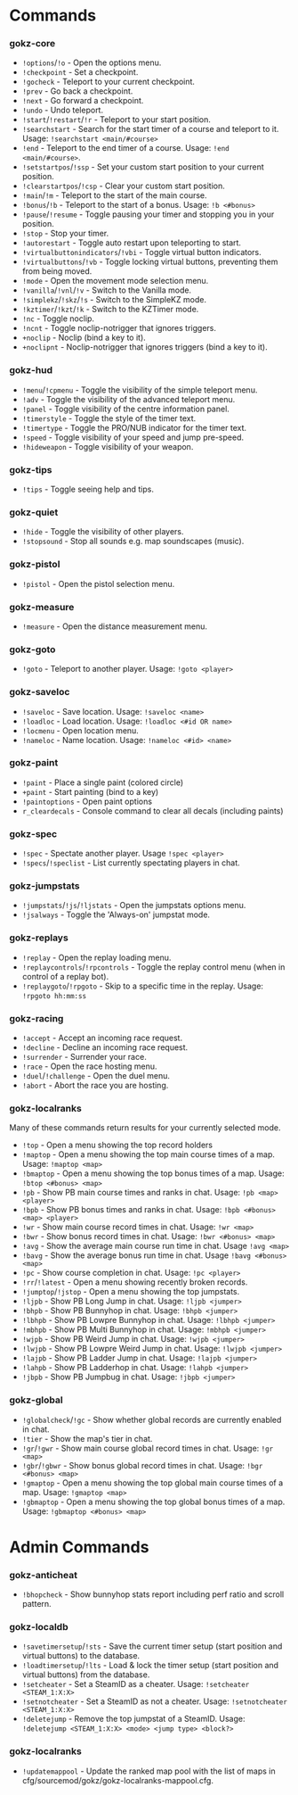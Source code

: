 # Commands

### gokz-core

 * `!options`/`!o` - Open the options menu.
 * `!checkpoint` - Set a checkpoint.
 * `!gocheck` - Teleport to your current checkpoint.
 * `!prev` - Go back a checkpoint.
 * `!next` - Go forward a checkpoint.
 * `!undo` - Undo teleport.
 * `!start`/`!restart`/`!r` - Teleport to your start position.
 * `!searchstart` - Search for the start timer of a course and teleport to it. Usage: `!searchstart <main/#course>`
 * `!end` - Teleport to the end timer of a course. Usage: `!end <main/#course>`.
 * `!setstartpos`/`!ssp` - Set your custom start position to your current position.
 * `!clearstartpos`/`!csp` - Clear your custom start position.
 * `!main`/`!m` - Teleport to the start of the main course.
 * `!bonus`/`!b` - Teleport to the start of a bonus. Usage: `!b <#bonus>`
 * `!pause`/`!resume` - Toggle pausing your timer and stopping you in your position.
 * `!stop` - Stop your timer.
 * `!autorestart` - Toggle auto restart upon teleporting to start.
 * `!virtualbuttonindicators`/`!vbi` - Toggle virtual button indicators.
 * `!virtualbuttons`/`!vb` - Toggle locking virtual buttons, preventing them from being moved.
 * `!mode` - Open the movement mode selection menu.
 * `!vanilla`/`!vnl`/`!v` - Switch to the Vanilla mode.
 * `!simplekz`/`!skz`/`!s` - Switch to the SimpleKZ mode.
 * `!kztimer`/`!kzt`/`!k` - Switch to the KZTimer mode.
 * `!nc` - Toggle noclip.
 * `!ncnt` - Toggle noclip-notrigger that ignores triggers.
 * `+noclip` - Noclip (bind a key to it).
 * `+noclipnt` - Noclip-notrigger that ignores triggers (bind a key to it).

### gokz-hud

 * `!menu`/`!cpmenu` - Toggle the visibility of the simple teleport menu.
 * `!adv` - Toggle the visibility of the advanced teleport menu.
 * `!panel` - Toggle visibility of the centre information panel.
 * `!timerstyle` - Toggle the style of the timer text.
 * `!timertype` - Toggle the PRO/NUB indicator for the timer text.
 * `!speed` - Toggle visibility of your speed and jump pre-speed.
 * `!hideweapon` - Toggle visibility of your weapon.

### gokz-tips

 * `!tips` - Toggle seeing help and tips.

### gokz-quiet

 * `!hide` - Toggle the visibility of other players.
 * `!stopsound` - Stop all sounds e.g. map soundscapes (music).

### gokz-pistol

 * `!pistol` - Open the pistol selection menu.

### gokz-measure

 * `!measure` - Open the distance measurement menu.

### gokz-goto

 * `!goto` - Teleport to another player. Usage: `!goto <player>`

### gokz-saveloc

 * `!saveloc` - Save location. Usage: `!saveloc <name>`
 * `!loadloc` - Load location. Usage: `!loadloc <#id OR name>`
 * `!locmenu` - Open location menu.
 * `!nameloc` - Name location. Usage: `!nameloc <#id> <name>`

### gokz-paint

 * `!paint` - Place a single paint (colored circle)
 * `+paint` - Start painting (bind to a key)
 * `!paintoptions` - Open paint options
 * `r_cleardecals` - Console command to clear all decals (including paints)

### gokz-spec

 * `!spec` - Spectate another player. Usage `!spec <player>`
 * `!specs`/`!speclist` - List currently spectating players in chat.

### gokz-jumpstats

 * `!jumpstats`/`!js`/`!ljstats` - Open the jumpstats options menu.
 * `!jsalways` - Toggle the 'Always-on' jumpstat mode.

### gokz-replays

 * `!replay` - Open the replay loading menu.
 * `!replaycontrols`/`!rpcontrols` - Toggle the replay control menu (when in control of a replay bot).
 * `!replaygoto`/`!rpgoto` - Skip to a specific time in the replay. Usage: `!rpgoto hh:mm:ss`

### gokz-racing

 * `!accept` - Accept an incoming race request.
 * `!decline` - Decline an incoming race request.
 * `!surrender` - Surrender your race.
 * `!race` - Open the race hosting menu.
 * `!duel`/`!challenge` - Open the duel menu.
 * `!abort` - Abort the race you are hosting.

### gokz-localranks

Many of these commands return results for your currently selected mode.

 * `!top` - Open a menu showing the top record holders
 * `!maptop` - Open a menu showing the top main course times of a map. Usage: `!maptop <map>`
 * `!bmaptop` - Open a menu showing the top bonus times of a map. Usage: `!btop <#bonus> <map>`
 * `!pb` - Show PB main course times and ranks in chat. Usage: `!pb <map> <player>`
 * `!bpb` - Show PB bonus times and ranks in chat. Usage: `!bpb <#bonus> <map> <player>`
 * `!wr` - Show main course record times in chat. Usage: `!wr <map>`
 * `!bwr` - Show bonus record times in chat. Usage: `!bwr <#bonus> <map>`
 * `!avg` - Show the average main course run time in chat. Usage `!avg <map>`
 * `!bavg` - Show the average bonus run time in chat. Usage `!bavg <#bonus> <map>`
 * `!pc` - Show course completion in chat. Usage: `!pc <player>`
 * `!rr`/`!latest` - Open a menu showing recently broken records.
 * `!jumptop`/`!jstop` - Open a menu showing the top jumpstats.
 * `!ljpb` - Show PB Long Jump in chat. Usage: `!ljpb <jumper>`
 * `!bhpb` - Show PB Bunnyhop in chat. Usage: `!bhpb <jumper>`
 * `!lbhpb` - Show PB Lowpre Bunnyhop in chat. Usage: `!lbhpb <jumper>`
 * `!mbhpb` - Show PB Multi Bunnyhop in chat. Usage: `!mbhpb <jumper>`
 * `!wjpb` - Show PB Weird Jump in chat. Usage: `!wjpb <jumper>`
 * `!lwjpb` - Show PB Lowpre Weird Jump in chat. Usage: `!lwjpb <jumper>`
 * `!lajpb` - Show PB Ladder Jump in chat. Usage: `!lajpb <jumper>`
 * `!lahpb` - Show PB Ladderhop in chat. Usage: `!lahpb <jumper>`
 * `!jbpb` - Show PB Jumpbug in chat. Usage: `!jbpb <jumper>`

### gokz-global

 * `!globalcheck`/`!gc` - Show whether global records are currently enabled in chat.
 * `!tier` - Show the map's tier in chat.
 * `!gr`/`!gwr` - Show main course global record times in chat. Usage: `!gr <map>`
 * `!gbr`/`!gbwr` - Show bonus global record times in chat. Usage: `!bgr <#bonus> <map>`
 * `!gmaptop` - Open a menu showing the top global main course times of a map. Usage: `!gmaptop <map>`
 * `!gbmaptop` - Open a menu showing the top global bonus times of a map. Usage: `!gbmaptop <#bonus> <map>`

# Admin Commands

### gokz-anticheat

 * `!bhopcheck` - Show bunnyhop stats report including perf ratio and scroll pattern.

### gokz-localdb

 * `!savetimersetup`/`!sts` - Save the current timer setup (start position and virtual buttons) to the database.
 * `!loadtimersetup`/`!lts` - Load & lock the timer setup (start position and virtual buttons) from the database.
 * `!setcheater` - Set a SteamID as a cheater. Usage: `!setcheater <STEAM_1:X:X>`
 * `!setnotcheater` - Set a SteamID as not a cheater. Usage: `!setnotcheater <STEAM_1:X:X>`
 * `!deletejump` - Remove the top jumpstat of a SteamID. Usage: `!deletejump <STEAM_1:X:X> <mode> <jump type> <block?>`

### gokz-localranks

 * `!updatemappool` - Update the ranked map pool with the list of maps in cfg/sourcemod/gokz/gokz-localranks-mappool.cfg.
